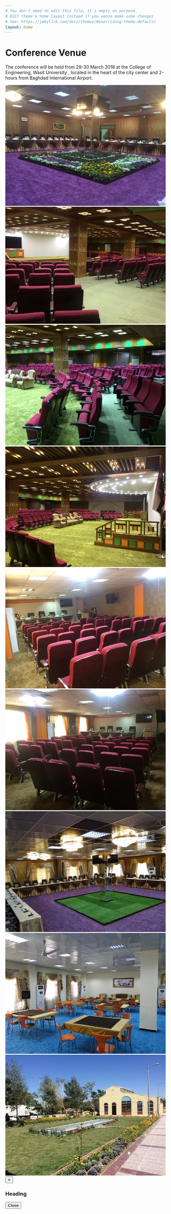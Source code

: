 ```yaml
---
# You don't need to edit this file, it's empty on purpose.
# Edit theme's home layout instead if you wanna make some changes
# See: https://jekyllrb.com/docs/themes/#overriding-theme-defaults
layout: home
---
```


# Conference Venue

The conference will be held from 29-30  March 2018 at the College of Engineering, Wasit University , located in the heart of the city center and 2-hours from Baghdad International Airport.

<div class="row">
<div class="col-lg-4 col-sm-6 col-xs-6"><a title="Image 1" href="#"><img class="thumbnail img-responsive" src="img/venue/1-min.JPG"></a></div>
<div class="col-lg-4 col-sm-6 col-xs-6"><a title="Image 2" href="#"><img class="thumbnail img-responsive" src="img/venue/2-min.JPG"></a></div>
<div class="col-lg-4 col-sm-6 col-xs-6"><a title="Image 3" href="#"><img class="thumbnail img-responsive" src="img/venue/3-min.JPG"></a></div>
</div>
<div class="row">
<div class="col-lg-4 col-sm-6 col-xs-6"><a title="Image 4" href="#"><img class="thumbnail img-responsive" src="img/venue/4-min.JPG"></a></div>
<div class="col-lg-4 col-sm-6 col-xs-6"><a title="Image 5" href="#"><img class="thumbnail img-responsive" src="img/venue/5-min.JPG"></a></div>
<div class="col-lg-4 col-sm-6 col-xs-6"><a title="Image 6" href="#"><img class="thumbnail img-responsive" src="img/venue/6-min.JPG"></a></div>
</div>
<div class="row">
<div class="col-lg-4 col-sm-6 col-xs-6"><a title="Image 7" href="#"><img class="thumbnail img-responsive" src="img/venue/7-min.JPG"></a></div>
<div class="col-lg-4 col-sm-6 col-xs-6"><a title="Image 8" href="#"><img class="thumbnail img-responsive" src="img/venue/8-min.JPG"></a></div>
<div class="col-lg-4 col-sm-6 col-xs-6"><a title="Image 9" href="#"><img class="thumbnail img-responsive" src="img/venue/9-min.JPG"></a></div>
</div>

<div tabindex="-1" class="modal fade" id="myModal" role="dialog">
<div class="modal-dialog">
<div class="modal-content">
<div class="modal-header">
<button class="close" type="button" data-dismiss="modal">×</button>
<h3 class="modal-title">Heading</h3>
</div>
<div class="modal-body">
</div>
<div class="modal-footer">
<button class="btn btn-default" data-dismiss="modal">Close</button>
</div>
</div>
</div>
<script type="text/javascript" src="//code.jquery.com/jquery-1.10.2.min.js"></script>
<script type="text/javascript" src="//netdna.bootstrapcdn.com/bootstrap/3.2.0/js/bootstrap.min.js"></script>
<script type="text/javascript">
$(document).ready(function() {
$('.thumbnail').click(function(){
$('.modal-body').empty();
var title = $(this).parent('a').attr("title");
$('.modal-title').html(title);
$($(this).parents('div').html()).appendTo('.modal-body');
$('#myModal').modal({show:true});
});
});
</script>
